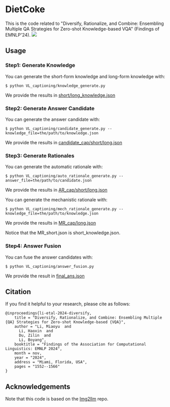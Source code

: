 # DietCoke
This is the code related to "Diversify, Rationalize, and Combine: Ensembling Multiple QA Strategies for Zero-shot Knowledge-based VQA" (Findings of EMNLP'24).
![](https://github.com/limiaoyu/REACT/blob/main/DietCoke.jpg)


## Usage
### Step1: Generate Knowledge
You can generate the short-form knowledge and long-form knowledge with:
```
$ python VL_captioning/knowledge_generate.py  
```
We provide the results in [short/long_knowledge.json](https://github.com/limiaoyu/REACT/tree/main/VL_captioning/results)

### Step2: Generate Answer Candidate
You can generate the answer candidate with:
```
$ python VL_captioning/candidate_generate.py --knowledge_file=the/path/to/knowledge.json
```
We provide the results in [candidate_cap/short/long.json](https://github.com/limiaoyu/REACT/tree/main/VL_captioning/results)

### Step3: Generate Rationales
You can generate the automatic rationale with:
```
$ python VL_captioning/auto_rationale_generate.py --answer_file=the/path/to/candidate.json
```
We provide the results in [AR_cap/short/long.json](https://github.com/limiaoyu/REACT/tree/main/VL_captioning/results)

You can generate the mechanistic rationale with:
```
$ python VL_captioning/mech_rationale_generate.py --knowledge_file=the/path/to/knowledge.json
```
We provide the results in [MR_cap/long.json](https://github.com/limiaoyu/REACT/tree/main/VL_captioning/results)

Notice that the MR_short.json is short_knowledge.json.

### Step4: Answer Fusion
You can fuse the answer candidates with:
```
$ python VL_captioning/answer_fusion.py 
```
We provide the result in [final_ans.json](https://github.com/limiaoyu/REACT/tree/main/VL_captioning/results)

## Citation

If you find it helpful to your research, please cite as follows:
```
@inproceedings{li-etal-2024-diversify,
    title = "Diversify, Rationalize, and Combine: Ensembling Multiple {QA} Strategies for Zero-shot Knowledge-based {VQA}",
    author = "Li, Miaoyu  and
      Li, Haoxin  and
      Du, Zilin  and
      Li, Boyang",
    booktitle = "Findings of the Association for Computational Linguistics: EMNLP 2024",
    month = nov,
    year = "2024",
    address = "Miami, Florida, USA",
    pages = "1552--1566"
}
```

## Acknowledgements
Note that this code is based on the [Img2llm](https://github.com/CR-Gjx/Img2Prompt) repo.

